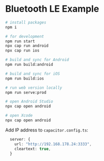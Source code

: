 # Bluetooth LE Example

```bash
# install packages
npm i

# for development
npm run start
npx cap run android
npx cap run ios

# build and sync for Android
npm run build:android

# build and sync for iOS
npm run build:ios

# run web version locally
npm run serve:prod

# open Android Studio
npx cap open android

# open Xcode
npx cap open android
```

Add IP address to `capacitor.config.ts`:

```ts
  server: {
    url: "http://192.168.178.24:3333",
    cleartext: true,
  }
```
